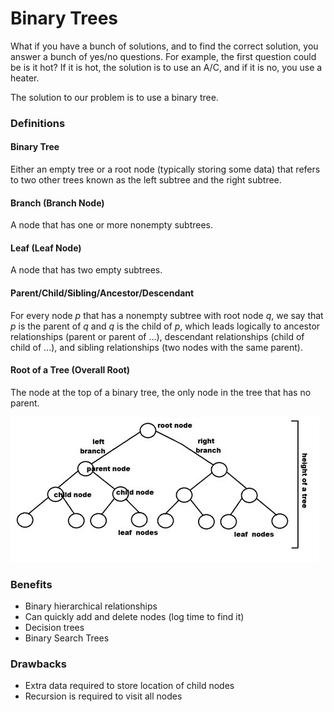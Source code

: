 # Binary Trees

What if you have a bunch of solutions, and to find the correct solution,
you answer a bunch of yes/no questions. For example, the first question could
be is it hot? If it is hot, the solution is to use an A/C, and if it is no,
you use a heater.

The solution to our problem is to use a binary tree.

### Definitions

#### Binary Tree

Either an empty tree or a root node (typically storing some data) that refers
to two other trees known as the left subtree and the right subtree.

#### Branch (Branch Node)

A node that has one or more nonempty subtrees.

#### Leaf (Leaf Node)

A node that has two empty subtrees.

#### Parent/Child/Sibling/Ancestor/Descendant

For every node *p* that has a nonempty subtree with root node *q*,
we say that *p* is the parent of *q* and *q* is the child of *p*, which
leads logically to ancestor relationships (parent or parent of ...),
descendant relationships (child of child of ...), and sibling relationships
(two nodes with the same parent).

#### Root of a Tree (Overall Root)

The node at the top of a binary tree, the only node in the tree that has
no parent.

![img_7.png](img_7.png)

### Benefits

- Binary hierarchical relationships
- Can quickly add and delete nodes (log time to find it)
- Decision trees
- Binary Search Trees

### Drawbacks

- Extra data required to store location of child nodes
- Recursion is required to visit all nodes